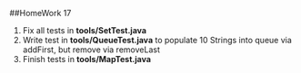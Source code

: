 ##HomeWork 17

1. Fix all tests in **tools/SetTest.java**  
2. Write test in **tools/QueueTest.java** to populate 10 Strings into queue via addFirst, but remove via removeLast  
3. Finish tests in **tools/MapTest.java**   